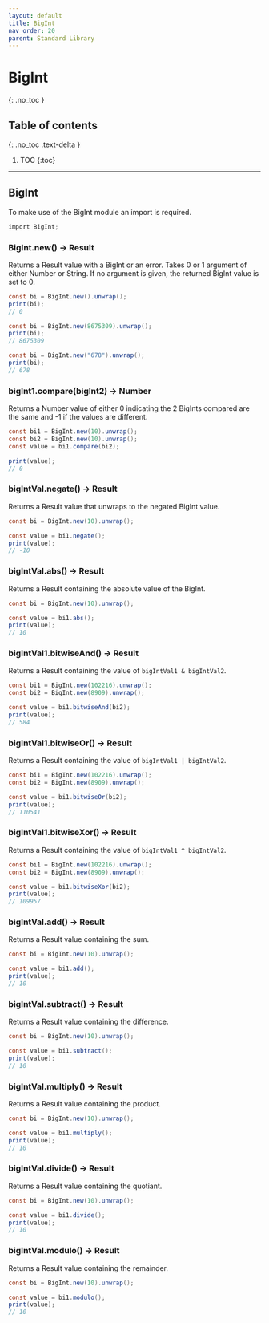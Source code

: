 ```yaml
---
layout: default
title: BigInt
nav_order: 20
parent: Standard Library
---
```


# BigInt
{: .no_toc }

## Table of contents
{: .no_toc .text-delta }

1. TOC
{:toc}

---

## BigInt

To make use of the BigInt module an import is required.

```cs
import BigInt;
```

### BigInt.new() -> Result<BigInt>

Returns a Result value with a BigInt or an error. Takes 0 or 1 argument of either Number or String. If no argument is given, the returned BigInt value is set to 0.

```cs
const bi = BigInt.new().unwrap();
print(bi);
// 0
```

```cs
const bi = BigInt.new(8675309).unwrap();
print(bi);
// 8675309
```

```cs
const bi = BigInt.new("678").unwrap(); 
print(bi);
// 678
```

### bigInt1.compare(bigInt2) -> Number

Returns a Number value of either 0 indicating the 2 BigInts compared are the same and -1 if the values are different.

```cs
const bi1 = BigInt.new(10).unwrap();
const bi2 = BigInt.new(10).unwrap();
const value = bi1.compare(bi2);

print(value);
// 0
```

### bigIntVal.negate() -> Result<BigInt>

Returns a Result value that unwraps to the negated BigInt value.

```cs
const bi = BigInt.new(10).unwrap();

const value = bi1.negate();
print(value);
// -10
```

### bigIntVal.abs() -> Result<BigInt>

Returns a Result containing the absolute value of the BigInt.

```cs
const bi = BigInt.new(10).unwrap();

const value = bi1.abs();
print(value);
// 10
```

### bigIntVal1.bitwiseAnd() -> Result<BigInt>

Returns a Result containing the value of `bigIntVal1 & bigIntVal2`.

```cs
const bi1 = BigInt.new(102216).unwrap();
const bi2 = BigInt.new(8909).unwrap();

const value = bi1.bitwiseAnd(bi2);
print(value);
// 584
```

### bigIntVal1.bitwiseOr() -> Result<BigInt>

Returns a Result containing the value of `bigIntVal1 | bigIntVal2`.

```cs
const bi1 = BigInt.new(102216).unwrap();
const bi2 = BigInt.new(8909).unwrap();

const value = bi1.bitwiseOr(bi2);
print(value);
// 110541
```

### bigIntVal1.bitwiseXor() -> Result<BigInt>

Returns a Result containing the value of `bigIntVal1 ^ bigIntVal2`.

```cs
const bi1 = BigInt.new(102216).unwrap();
const bi2 = BigInt.new(8909).unwrap();

const value = bi1.bitwiseXor(bi2);
print(value);
// 109957
```

### bigIntVal.add() -> Result<BigInt>

Returns a Result value containing the sum.

```cs
const bi = BigInt.new(10).unwrap();

const value = bi1.add();
print(value);
// 10
```

### bigIntVal.subtract() -> Result<BigInt>

Returns a Result value containing the difference.

```cs
const bi = BigInt.new(10).unwrap();

const value = bi1.subtract();
print(value);
// 10
```

### bigIntVal.multiply() -> Result<BigInt>

Returns a Result value containing the product.

```cs
const bi = BigInt.new(10).unwrap();

const value = bi1.multiply();
print(value);
// 10
```

### bigIntVal.divide() -> Result<BigInt>

Returns a Result value containing the quotiant.

```cs
const bi = BigInt.new(10).unwrap();

const value = bi1.divide();
print(value);
// 10
```

### bigIntVal.modulo() -> Result<BigInt>

Returns a Result value containing the remainder.

```cs
const bi = BigInt.new(10).unwrap();

const value = bi1.modulo();
print(value);
// 10
```
